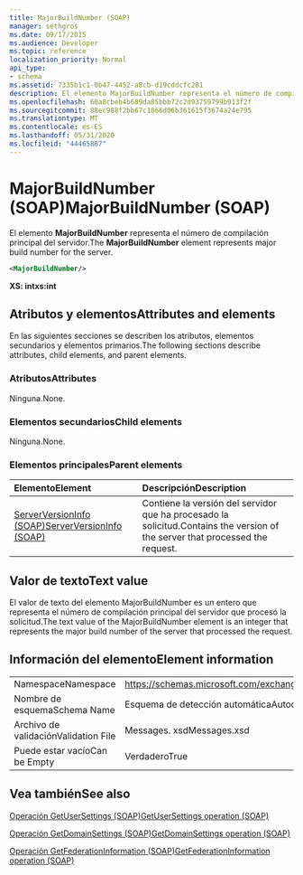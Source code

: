 ```yaml
---
title: MajorBuildNumber (SOAP)
manager: sethgros
ms.date: 09/17/2015
ms.audience: Developer
ms.topic: reference
localization_priority: Normal
api_type:
- schema
ms.assetid: 7335b1c1-0b47-4452-a8cb-d19cddcfc281
description: El elemento MajorBuildNumber representa el número de compilación principal del servidor.
ms.openlocfilehash: 60a8cbeb4b689da85bbb72c2d93759799b913f2f
ms.sourcegitcommit: 88ec988f2bb67c1866d06b361615f3674a24e795
ms.translationtype: MT
ms.contentlocale: es-ES
ms.lasthandoff: 05/31/2020
ms.locfileid: "44465887"
---
```

# <a name="majorbuildnumber-soap"></a><span data-ttu-id="05de3-103">MajorBuildNumber (SOAP)</span><span class="sxs-lookup"><span data-stu-id="05de3-103">MajorBuildNumber (SOAP)</span></span>

<span data-ttu-id="05de3-104">El elemento **MajorBuildNumber** representa el número de compilación principal del servidor.</span><span class="sxs-lookup"><span data-stu-id="05de3-104">The **MajorBuildNumber** element represents major build number for the server.</span></span> 
  
```XML
<MajorBuildNumber/>
```

 <span data-ttu-id="05de3-105">**XS: int**</span><span class="sxs-lookup"><span data-stu-id="05de3-105">**xs:int**</span></span>
## <a name="attributes-and-elements"></a><span data-ttu-id="05de3-106">Atributos y elementos</span><span class="sxs-lookup"><span data-stu-id="05de3-106">Attributes and elements</span></span>

<span data-ttu-id="05de3-107">En las siguientes secciones se describen los atributos, elementos secundarios y elementos primarios.</span><span class="sxs-lookup"><span data-stu-id="05de3-107">The following sections describe attributes, child elements, and parent elements.</span></span>
  
### <a name="attributes"></a><span data-ttu-id="05de3-108">Atributos</span><span class="sxs-lookup"><span data-stu-id="05de3-108">Attributes</span></span>

<span data-ttu-id="05de3-109">Ninguna.</span><span class="sxs-lookup"><span data-stu-id="05de3-109">None.</span></span>
  
### <a name="child-elements"></a><span data-ttu-id="05de3-110">Elementos secundarios</span><span class="sxs-lookup"><span data-stu-id="05de3-110">Child elements</span></span>

<span data-ttu-id="05de3-111">Ninguna.</span><span class="sxs-lookup"><span data-stu-id="05de3-111">None.</span></span>
  
### <a name="parent-elements"></a><span data-ttu-id="05de3-112">Elementos principales</span><span class="sxs-lookup"><span data-stu-id="05de3-112">Parent elements</span></span>

|<span data-ttu-id="05de3-113">**Elemento**</span><span class="sxs-lookup"><span data-stu-id="05de3-113">**Element**</span></span>|<span data-ttu-id="05de3-114">**Descripción**</span><span class="sxs-lookup"><span data-stu-id="05de3-114">**Description**</span></span>|
|:-----|:-----|
|[<span data-ttu-id="05de3-115">ServerVersionInfo (SOAP)</span><span class="sxs-lookup"><span data-stu-id="05de3-115">ServerVersionInfo (SOAP)</span></span>](serverversioninfo-soap.md) <br/> |<span data-ttu-id="05de3-116">Contiene la versión del servidor que ha procesado la solicitud.</span><span class="sxs-lookup"><span data-stu-id="05de3-116">Contains the version of the server that processed the request.</span></span>  <br/> |
   
## <a name="text-value"></a><span data-ttu-id="05de3-117">Valor de texto</span><span class="sxs-lookup"><span data-stu-id="05de3-117">Text value</span></span>

<span data-ttu-id="05de3-118">El valor de texto del elemento MajorBuildNumber es un entero que representa el número de compilación principal del servidor que procesó la solicitud.</span><span class="sxs-lookup"><span data-stu-id="05de3-118">The text value of the MajorBuildNumber element is an integer that represents the major build number of the server that processed the request.</span></span>
  
## <a name="element-information"></a><span data-ttu-id="05de3-119">Información del elemento</span><span class="sxs-lookup"><span data-stu-id="05de3-119">Element information</span></span>

|||
|:-----|:-----|
|<span data-ttu-id="05de3-120">Namespace</span><span class="sxs-lookup"><span data-stu-id="05de3-120">Namespace</span></span>  <br/> |https://schemas.microsoft.com/exchange/2010/Autodiscover  <br/> |
|<span data-ttu-id="05de3-121">Nombre de esquema</span><span class="sxs-lookup"><span data-stu-id="05de3-121">Schema Name</span></span>  <br/> |<span data-ttu-id="05de3-122">Esquema de detección automática</span><span class="sxs-lookup"><span data-stu-id="05de3-122">Autodiscover schema</span></span>  <br/> |
|<span data-ttu-id="05de3-123">Archivo de validación</span><span class="sxs-lookup"><span data-stu-id="05de3-123">Validation File</span></span>  <br/> |<span data-ttu-id="05de3-124">Messages. xsd</span><span class="sxs-lookup"><span data-stu-id="05de3-124">Messages.xsd</span></span>  <br/> |
|<span data-ttu-id="05de3-125">Puede estar vacío</span><span class="sxs-lookup"><span data-stu-id="05de3-125">Can be Empty</span></span>  <br/> |<span data-ttu-id="05de3-126">Verdadero</span><span class="sxs-lookup"><span data-stu-id="05de3-126">True</span></span>  <br/> |
   
## <a name="see-also"></a><span data-ttu-id="05de3-127">Vea también</span><span class="sxs-lookup"><span data-stu-id="05de3-127">See also</span></span>



[<span data-ttu-id="05de3-128">Operación GetUserSettings (SOAP)</span><span class="sxs-lookup"><span data-stu-id="05de3-128">GetUserSettings operation (SOAP)</span></span>](getusersettings-operation-soap.md)
  
[<span data-ttu-id="05de3-129">Operación GetDomainSettings (SOAP)</span><span class="sxs-lookup"><span data-stu-id="05de3-129">GetDomainSettings operation (SOAP)</span></span>](getdomainsettings-operation-soap.md)
  
[<span data-ttu-id="05de3-130">Operación GetFederationInformation (SOAP)</span><span class="sxs-lookup"><span data-stu-id="05de3-130">GetFederationInformation operation (SOAP)</span></span>](getfederationinformation-operation-soap.md)

